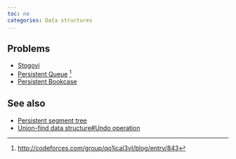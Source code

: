 ```yaml
---
toc: no
categories: Data structures
...
```


## Problems
* [Stogovi](https://open.kattis.com/problems/stogovi)
* [Persistent Queue](http://codeforces.com/gym/100431) [^1]
* [Persistent Bookcase](http://codeforces.com/contest/707/problem/D)

## See also
* [Persistent segment tree]()
* [Union-find data structure#Undo operation]()


[^1]: <http://codeforces.com/group/qo1icaI3vI/blog/entry/843>
